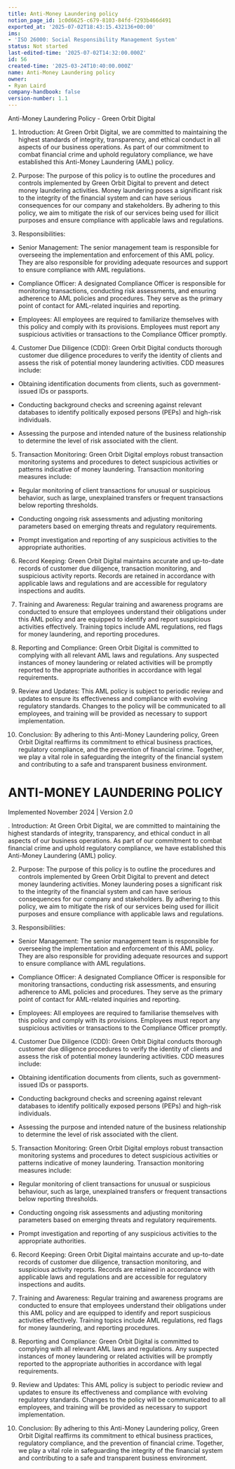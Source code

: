 ```yaml
---
title: Anti-Money Laundering policy
notion_page_id: 1c0d6625-c679-8103-84fd-f293b466d491
exported_at: '2025-07-02T18:43:15.432136+00:00'
ims:
- 'ISO 26000: Social Responsibility Management System'
status: Not started
last-edited-time: '2025-07-02T14:32:00.000Z'
id: 56
created-time: '2025-03-24T10:40:00.000Z'
name: Anti-Money Laundering policy
owner:
- Ryan Laird
company-handbook: false
version-number: 1.1
---
```


Anti-Money Laundering Policy - Green Orbit Digital

1. Introduction:
At Green Orbit Digital, we are committed to maintaining the highest standards of integrity, transparency, and ethical conduct in all aspects of our business operations. As part of our commitment to combat financial crime and uphold regulatory compliance, we have established this Anti-Money Laundering (AML) policy.

2. Purpose:
The purpose of this policy is to outline the procedures and controls implemented by Green Orbit Digital to prevent and detect money laundering activities. Money laundering poses a significant risk to the integrity of the financial system and can have serious consequences for our company and stakeholders. By adhering to this policy, we aim to mitigate the risk of our services being used for illicit purposes and ensure compliance with applicable laws and regulations.

3. Responsibilities:

- Senior Management: The senior management team is responsible for overseeing the implementation and enforcement of this AML policy. They are also responsible for providing adequate resources and support to ensure compliance with AML regulations.

- Compliance Officer: A designated Compliance Officer is responsible for monitoring transactions, conducting risk assessments, and ensuring adherence to AML policies and procedures. They serve as the primary point of contact for AML-related inquiries and reporting.

- Employees: All employees are required to familiarize themselves with this policy and comply with its provisions. Employees must report any suspicious activities or transactions to the Compliance Officer promptly.

4. Customer Due Diligence (CDD):
Green Orbit Digital conducts thorough customer due diligence procedures to verify the identity of clients and assess the risk of potential money laundering activities. CDD measures include:

- Obtaining identification documents from clients, such as government-issued IDs or passports.

- Conducting background checks and screening against relevant databases to identify politically exposed persons (PEPs) and high-risk individuals.

- Assessing the purpose and intended nature of the business relationship to determine the level of risk associated with the client.

5. Transaction Monitoring:
Green Orbit Digital employs robust transaction monitoring systems and procedures to detect suspicious activities or patterns indicative of money laundering. Transaction monitoring measures include:

- Regular monitoring of client transactions for unusual or suspicious behavior, such as large, unexplained transfers or frequent transactions below reporting thresholds.

- Conducting ongoing risk assessments and adjusting monitoring parameters based on emerging threats and regulatory requirements.

- Prompt investigation and reporting of any suspicious activities to the appropriate authorities.

6. Record Keeping:
Green Orbit Digital maintains accurate and up-to-date records of customer due diligence, transaction monitoring, and suspicious activity reports. Records are retained in accordance with applicable laws and regulations and are accessible for regulatory inspections and audits.

7. Training and Awareness:
Regular training and awareness programs are conducted to ensure that employees understand their obligations under this AML policy and are equipped to identify and report suspicious activities effectively. Training topics include AML regulations, red flags for money laundering, and reporting procedures.

8. Reporting and Compliance:
Green Orbit Digital is committed to complying with all relevant AML laws and regulations. Any suspected instances of money laundering or related activities will be promptly reported to the appropriate authorities in accordance with legal requirements.

9. Review and Updates:
This AML policy is subject to periodic review and updates to ensure its effectiveness and compliance with evolving regulatory standards. Changes to the policy will be communicated to all employees, and training will be provided as necessary to support implementation.

10. Conclusion:
By adhering to this Anti-Money Laundering policy, Green Orbit Digital reaffirms its commitment to ethical business practices, regulatory compliance, and the prevention of financial crime. Together, we play a vital role in safeguarding the integrity of the financial system and contributing to a safe and transparent business environment.

# ANTI-MONEY LAUNDERING POLICY

<!-- Unsupported block type: table -->

Implemented November 2024  | Version 2.0

. Introduction: At Green Orbit Digital, we are committed to maintaining the highest standards of integrity, transparency, and ethical conduct in all aspects of our business operations. As part of our commitment to combat financial crime and uphold regulatory compliance, we have established this Anti-Money Laundering (AML) policy.

2. Purpose: The purpose of this policy is to outline the procedures and controls implemented by Green Orbit Digital to prevent and detect money laundering activities. Money laundering poses a significant risk to the integrity of the financial system and can have serious consequences for our company and stakeholders. By adhering to this policy, we aim to mitigate the risk of our services being used for illicit purposes and ensure compliance with applicable laws and regulations.

3. Responsibilities:

- Senior Management: The senior management team is responsible for overseeing the implementation and enforcement of this AML policy. They are also responsible for providing adequate resources and support to ensure compliance with AML regulations.

- Compliance Officer: A designated Compliance Officer is responsible for monitoring transactions, conducting risk assessments, and ensuring adherence to AML policies and procedures. They serve as the primary point of contact for AML-related inquiries and reporting.

- Employees: All employees are required to familiarise themselves with this policy and comply with its provisions. Employees must report any suspicious activities or transactions to the Compliance Officer promptly.

4. Customer Due Diligence (CDD): Green Orbit Digital conducts thorough customer due diligence procedures to verify the identity of clients and assess the risk of potential money laundering activities. CDD measures include:

- Obtaining identification documents from clients, such as government-issued IDs or passports.

- Conducting background checks and screening against relevant databases to identify politically exposed persons (PEPs) and high-risk individuals.

- Assessing the purpose and intended nature of the business relationship to determine the level of risk associated with the client.

5. Transaction Monitoring: Green Orbit Digital employs robust transaction monitoring systems and procedures to detect suspicious activities or patterns indicative of money laundering. Transaction monitoring measures include:

- Regular monitoring of client transactions for unusual or suspicious behaviour, such as large, unexplained transfers or frequent transactions below reporting thresholds.

- Conducting ongoing risk assessments and adjusting monitoring parameters based on emerging threats and regulatory requirements.

- Prompt investigation and reporting of any suspicious activities to the appropriate authorities.

6. Record Keeping: Green Orbit Digital maintains accurate and up-to-date records of customer due diligence, transaction monitoring, and suspicious activity reports. Records are retained in accordance with applicable laws and regulations and are accessible for regulatory inspections and audits.

7. Training and Awareness: Regular training and awareness programs are conducted to ensure that employees understand their obligations under this AML policy and are equipped to identify and report suspicious activities effectively. Training topics include AML regulations, red flags for money laundering, and reporting procedures.

8. Reporting and Compliance: Green Orbit Digital is committed to complying with all relevant AML laws and regulations. Any suspected instances of money laundering or related activities will be promptly reported to the appropriate authorities in accordance with legal requirements.

9. Review and Updates: This AML policy is subject to periodic review and updates to ensure its effectiveness and compliance with evolving regulatory standards. Changes to the policy will be communicated to all employees, and training will be provided as necessary to support implementation.

10. Conclusion: By adhering to this Anti-Money Laundering policy, Green Orbit Digital reaffirms its commitment to ethical business practices, regulatory compliance, and the prevention of financial crime. Together, we play a vital role in safeguarding the integrity of the financial system and contributing to a safe and transparent business environment.